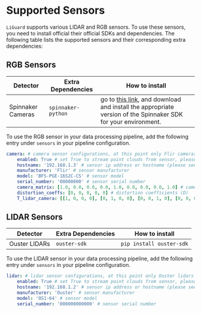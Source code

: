 # Supported Sensors
`LiGuard` supports various LIDAR and RGB sensors. To use these sensors, you need to install official their official SDKs and dependencies. The following table lists the supported sensors and their corresponding extra dependencies:

## RGB Sensors
| Detector | Extra Dependencies | How to install |
|----------|--------------------| ---------------|
| Spinnaker Cameras   | `spinnaker-python` | go to [this link](https://www.teledynevisionsolutions.com/support/support-center/software-firmware-downloads/iis/spinnaker-sdk-download/spinnaker-sdk--download-files/?pn=Spinnaker+SDK&vn=Spinnaker+SDK), and download and install the appropriate version of the Spinnaker SDK for your environment. |

To use the RGB sensor in your data processing pipeline, add the following entry under `sensors` in your pipeline configuration.
```yaml
camera: # camera sensor configurations, at this point only Flir cameras are supported, support for other cameras is coming soon
    enabled: True # set True to stream point clouds from sensor, please set False `data/camera` is enabled.
    hostname: '192.168.1.3' # sensor ip address or hostname (please see manufacturer instructions for more details)
    manufacturer: 'Flir' # sensor manufacturer
    model: 'BFS-PGE-16S2C-CS' # sensor model
    serial_number: '00000000' # sensor serial number
    camera_matrix: [1.0, 0.0, 0.0, 0.0, 1.0, 0.0, 0.0, 0.0, 1.0] # camera matrix (K)
    distortion_coeffs: [0, 0, 0, 0, 0] # distortion coefficients (D)
    T_lidar_camera: [[1, 0, 0, 0], [0, 1, 0, 0], [0, 0, 1, 0], [0, 0, 0, 1]] # 4x4 transformation matrix from camera to lidar
```

## LIDAR Sensors
| Detector | Extra Dependencies | How to install |
|----------|--------------------| ---------------|
| Ouster LIDARs | `ouster-sdk` | `pip install ouster-sdk` |

To use the LIDAR sensor in your data processing pipeline, add the following entry under `sensors` in your pipeline configuration.
```yaml
lidar: # lidar sensor configurations, at this point only Ouster lidars are supported, support for other lidars is coming soon
    enabled: True # set True to stream point clouds from sensor, please set False `data/lidar` is enabled.
    hostname: '192.168.1.2' # sensor ip address or hostname (please see manufacturer instructions for more details)
    manufacturer: 'Ouster' # sensor manufacturer
    model: 'OS1-64' # sensor model
    serial_number: '000000000000' # sensor serial number
```